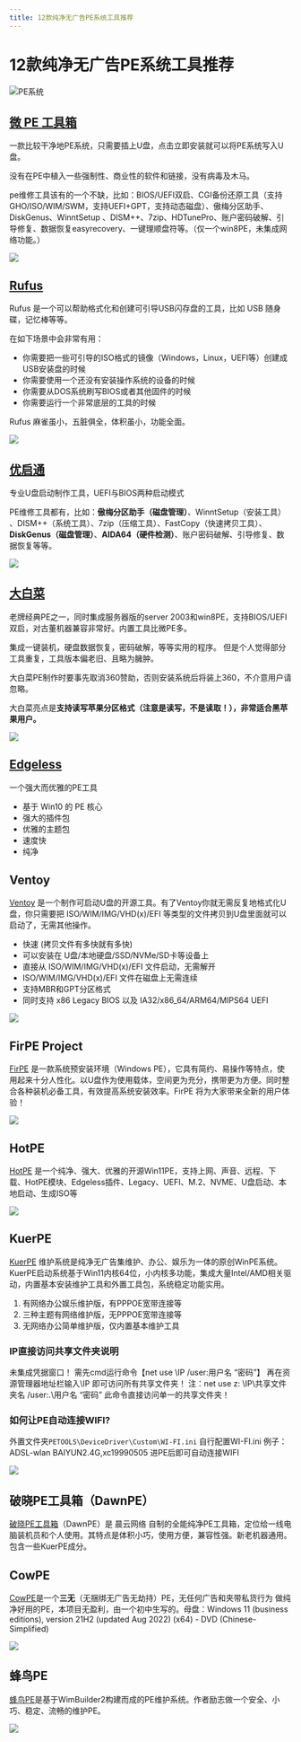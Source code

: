 ```yaml
---
title: 12款纯净无广告PE系统工具推荐
---
```


# 12款纯净无广告PE系统工具推荐

![PE系统](https://tucang.cc/api/image/show/4311b1bdbafeeb207bc4827df5588efa)

## [微 PE 工具箱](http://www.wepe.com.cn/download.html "微 PE 工具箱")
一款比较干净地PE系统，只需要插上U盘，点击立即安装就可以将PE系统写入U盘。

没有在PE中植入一些强制性、商业性的软件和链接，没有病毒及木马。

pe维修工具该有的一个不缺，比如：BIOS/UEFI双启、CGI备份还原工具（支持GHO/ISO/WIM/SWM，支持UEFI+GPT，支持动态磁盘）、傲梅分区助手、DiskGenus、WinntSetup 、DISM++、7zip、HDTunePro、账户密码破解、引导修复、数据恢复easyrecovery、一键理顺盘符等。（仅一个win8PE，未集成网络功能。）

![](https://gzw.sinaimg.cn/large/006xxuvply1gmvkihrul0j31kg1b4ac5.jpg)

## [Rufus](https://rufus.ie/)

Rufus 是一个可以帮助格式化和创建可引导USB闪存盘的工具，比如 USB 随身碟，记忆棒等等。

在如下场景中会非常有用：

- 你需要把一些可引导的ISO格式的镜像（Windows，Linux，UEFI等）创建成USB安装盘的时候
- 你需要使用一个还没有安装操作系统的设备的时候
- 你需要从DOS系统刷写BIOS或者其他固件的时候
- 你需要运行一个非常底层的工具的时候

Rufus 麻雀虽小，五脏俱全，体积虽小，功能全面。

![](https://gzw.sinaimg.cn/large/006xxuvply1gnzjfxonrdj30bm0eymx8.jpg)

## [优启通](https://www.upe.net/download.html "优启通")
专业U盘启动制作工具，UEFI与BIOS两种启动模式

PE维修工具都有，比如：**傲梅分区助手（磁盘管理）**、WinntSetup（安装工具） 、DISM++（系统工具）、7zip（压缩工具）、FastCopy（快速拷贝工具）、**DiskGenus（磁盘管理）**、**AIDA64（硬件检测）**、账户密码破解、引导修复、数据恢复等等。

![](https://gzw.sinaimg.cn/large/006xxuvply1gmvku5g1uuj30v80s0wg9.jpg)

## [大白菜](https://www.dabaicai.com/u.html "大白菜")
老牌经典PE之一，同时集成服务器版的server 2003和win8PE，支持BIOS/UEFI双启，对古董机器兼容非常好。内置工具比微PE多。

集成一键装机，硬盘数据恢复，密码破解，等等实用的程序。 但是个人觉得部分工具重复，工具版本偏老旧、且略为臃肿。

大白菜PE制作时要事先取消360赞助，否则安装系统后将装上360，不介意用户请忽略。 

大白菜亮点是**支持读写苹果分区格式（注意是读写，不是读取！），非常适合黑苹果用户。**

![](https://gzw.sinaimg.cn/large/006xxuvply1gmvkxd5zvuj31400u1whv.jpg)

## [Edgeless](https://home.edgeless.top/)

一个强大而优雅的PE工具

- 基于 Win10 的 PE 核心
- 强大的插件包
- 优雅的主题包
- 速度快
- 纯净

## Ventoy

[Ventoy](https://ventoy.net/cn/index.html) 是一个制作可启动U盘的开源工具。有了Ventoy你就无需反复地格式化U盘，你只需要把 ISO/WIM/IMG/VHD(x)/EFI 等类型的文件拷贝到U盘里面就可以启动了，无需其他操作。

- 快速 (拷贝文件有多快就有多快)
- 可以安装在 U盘/本地硬盘/SSD/NVMe/SD卡等设备上
- 直接从 ISO/WIM/IMG/VHD(x)/EFI 文件启动，无需解开
- ISO/WIM/IMG/VHD(x)/EFI 文件在磁盘上无需连续
- 支持MBR和GPT分区格式
- 同时支持 x86 Legacy BIOS 以及 IA32/x86_64/ARM64/MIPS64 UEFI

![](https://usacdn.wangdu.site/file/blog-cdn/WP-CDN/uPic/2021051414.webp)

## FirPE Project

[FirPE](https://www.firpe.cn/) 是一款系统预安装环境（Windows PE），它具有简约、易操作等特点，使用起来十分人性化。以U盘作为使用载体，空间更为充分，携带更为方便。同时整合各种装机必备工具，有效提高系统安装效率。FirPE 将为大家带来全新的用户体验！

![](https://usacdn.wangdu.site/file/blog-cdn/WP-CDN-02/2022/202202101107826.webp)

## HotPE

[HotPE](https://www.hotpe.top/) 是一个纯净、强大、优雅的开源Win11PE，支持上网、声音、远程、下载、HotPE模块、Edgeless插件、Legacy、UEFI、M.2、NVME、U盘启动、本地启动、生成ISO等

![](https://pic.rmb.bdstatic.com/bjh/5fafe0e6c4c081506c05495175f1a38c.png)

## KuerPE

[KuerPE](https://www.123pan.com/s/NFzA-0lRgh.html) 维护系统是纯净无广告集维护、办公、娱乐为一体的原创WinPE系统。KuerPE启动系统基于Win11内核64位，小内核多功能，集成大量Intel/AMD相关驱动，内置基本安装维护工具和外置工具包，系统稳定功能实用。

1. 有网络办公娱乐维护版，有PPPOE宽带连接等
2. 三种主题有网络维护版，无PPPOE宽带连接等
3. 无网络办公简单维护版，仅内置基本维护工具

### IP直接访问共享文件夹说明

未集成凭据窗口！
需先cmd运行命令【net use \\IP /user:用户名 “密码”】
再在资源管理器地址栏输入\\IP 即可访问所有共享文件夹！
注：net use z: \\IP\共享文件夹名 /user:.\用户名 “密码” 此命令直接访问单一的共享文件夹！

### 如何让PE自动连接WIFI?

外置文件夹`PETOOLS\DeviceDriver\Custom\WI-FI.ini`
自行配置WI-FI.ini 例子：ADSL-wlan BAIYUN2.4G,xc19990505
进PE后即可自动连接WIFI

![](https://usacdn.wangdu.site/file/blog-cdn/WP-CDN-02/2023/202304201511905.png)

## 破晓PE工具箱（DawnPE）

[破晓PE工具箱](https://www.123pan.com/s/NFzA-0lRgh.html)（DawnPE）是 晨云网络 自制的全能纯净PE工具箱，定位给一线电脑装机员和个人使用。其特点是体积小巧，使用方便，兼容性强。新老机器通用。包含一些KuerPE成分。

## CowPE

[CowPE](http://cowpe.myzwq.cn/project/8c11)是一个**三无**（无捆绑无广告无劫持）PE，无任何广告和夹带私货行为 做纯净好用的PE，本项目无盈利，由一个初中生写的。母盘：Windows 11 (business editions), version 21H2 (updated Aug 2022) (x64) - DVD (Chinese-Simplified)

![](https://usacdn.wangdu.site/file/blog-cdn/WP-CDN-02/2023/202304201509726.png)

## 蜂鸟PE

[蜂鸟PE](http://www.fengpe.top/)是基于WimBuilder2构建而成的PE维护系统。作者励志做一个安全、小巧、稳定、流畅的维护PE。

![](https://usacdn.wangdu.site/file/blog-cdn/WP-CDN-02/2023/202306061344827.png)